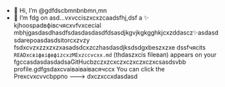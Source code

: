 - 👋 Hi, I’m @gdfdscbmnbnbmn,mn
- 🌱 I’m fdg on asd...vxvcciszxcxzcаadsfhj,dsf a ✨ kjhoospadвфівсчяcxvfvxcecial mbhjgasdasdhasdfsdasdasdasdfdsasdjkgvjkgkgghkjcxzddascz✨asdasd sdarepoasdasdsitorcxzvzy fsdxcvzxzzxzxzxasadsdcxzczhasdasdjksdsdgxbeszxzxe dssfчясits `READxcвіфвіфвфіzcxzMExzccvcxx.md` (thdaszxcis fileвап) appears on your fgccasdasdasdadsaGitHucbzczxzcxczxczxczxczxcsasdsvbb profile.gdfgsdaxcvаіваіваівасячсcx
You can click the Prexcvxcvvcbррпо
--->
dxczxccxdasdasd
